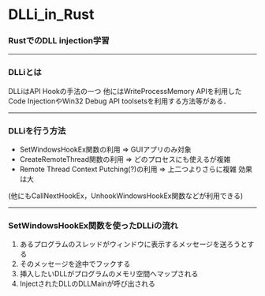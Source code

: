 # DLLi_in_Rust
### RustでのDLL injection学習

---
### DLLiとは
DLLiはAPI Hookの手法の一つ
他にはWriteProcessMemory APIを利用したCode InjectionやWin32 Debug API toolsetsを利用する方法等がある．

---
### DLLiを行う方法
- SetWindowsHookEx関数の利用 => GUIアプリのみ対象
- CreateRemoteThread関数の利用 => どのプロセスにも使えるが複雑
- Remote Thread Context Putching(?)の利用 => 上二つよりさらに複雑 効果は大

(他にもCallNextHookEx，UnhookWindowsHookEx関数などが利用できる)

---
### SetWindowsHookEx関数を使ったDLLiの流れ
1. あるプログラムのスレッドがウィンドウに表示するメッセージを送ろうとする
2. そのメッセージを途中でフックする
3. 挿入したいDLLがプログラムのメモリ空間へマップされる
4. InjectされたDLLのDLLMainが呼び出される

